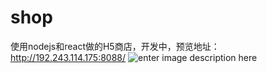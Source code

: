 # shop
使用nodejs和react做的H5商店，开发中，预览地址：http://192.243.114.175:8088/
![enter image description here](http://obbapcolf.bkt.clouddn.com/5d70eeb210b5157af07b9e3d7323521c.png)
